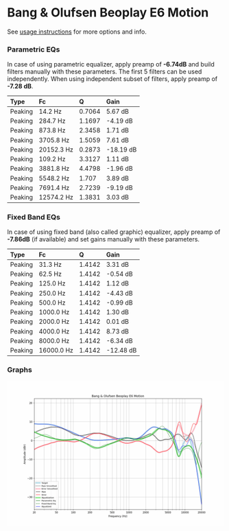 # Bang & Olufsen Beoplay E6 Motion
See [usage instructions](https://github.com/jaakkopasanen/AutoEq#usage) for more options and info.

### Parametric EQs
In case of using parametric equalizer, apply preamp of **-6.74dB** and build filters manually
with these parameters. The first 5 filters can be used independently.
When using independent subset of filters, apply preamp of **-7.28 dB**.

| Type    | Fc         |      Q | Gain      |
|:--------|:-----------|:-------|:----------|
| Peaking | 14.2 Hz    | 0.7064 | 5.67 dB   |
| Peaking | 284.7 Hz   | 1.1697 | -4.19 dB  |
| Peaking | 873.8 Hz   | 2.3458 | 1.71 dB   |
| Peaking | 3705.8 Hz  | 1.5059 | 7.61 dB   |
| Peaking | 20152.3 Hz | 0.2873 | -18.19 dB |
| Peaking | 109.2 Hz   | 3.3127 | 1.11 dB   |
| Peaking | 3881.8 Hz  | 4.4798 | -1.96 dB  |
| Peaking | 5548.2 Hz  | 1.707  | 3.89 dB   |
| Peaking | 7691.4 Hz  | 2.7239 | -9.19 dB  |
| Peaking | 12574.2 Hz | 1.3831 | 3.03 dB   |

### Fixed Band EQs
In case of using fixed band (also called graphic) equalizer, apply preamp of **-7.86dB**
(if available) and set gains manually with these parameters.

| Type    | Fc         |      Q | Gain      |
|:--------|:-----------|:-------|:----------|
| Peaking | 31.3 Hz    | 1.4142 | 3.31 dB   |
| Peaking | 62.5 Hz    | 1.4142 | -0.54 dB  |
| Peaking | 125.0 Hz   | 1.4142 | 1.12 dB   |
| Peaking | 250.0 Hz   | 1.4142 | -4.43 dB  |
| Peaking | 500.0 Hz   | 1.4142 | -0.99 dB  |
| Peaking | 1000.0 Hz  | 1.4142 | 1.30 dB   |
| Peaking | 2000.0 Hz  | 1.4142 | 0.01 dB   |
| Peaking | 4000.0 Hz  | 1.4142 | 8.73 dB   |
| Peaking | 8000.0 Hz  | 1.4142 | -6.34 dB  |
| Peaking | 16000.0 Hz | 1.4142 | -12.48 dB |

### Graphs
![](./Bang%20&%20Olufsen%20Beoplay%20E6%20Motion.png)